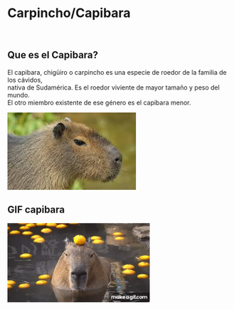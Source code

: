 <!DOCTYPE html>
<html lang="en">
<head>
    <meta charset="UTF-8">
    <meta name="viewport" content="width=device-width, initial-scale=1.0">
    <link rel="icon" href="capijpg.jpg">
    <title>Document</title>
</head>
<body>
    <h1>Carpincho/Capibara</h1>
    <br>
    <h2>Que es el Capibara?</h2>
    <p>El capibara, chigüiro o carpincho es una especie de roedor de la familia de los cávidos,<br>nativa de Sudamérica. 
        Es el roedor viviente de mayor tamaño y peso del mundo.<br>El otro miembro existente de ese género es el capibara menor.
    </p>
    <img src="capibarajpg.jpg" alt="chuy">
    <h2>GIF capibara</h2>
    <img src= "capibarogif.gif" alt="joselito">
</body>
</html>
